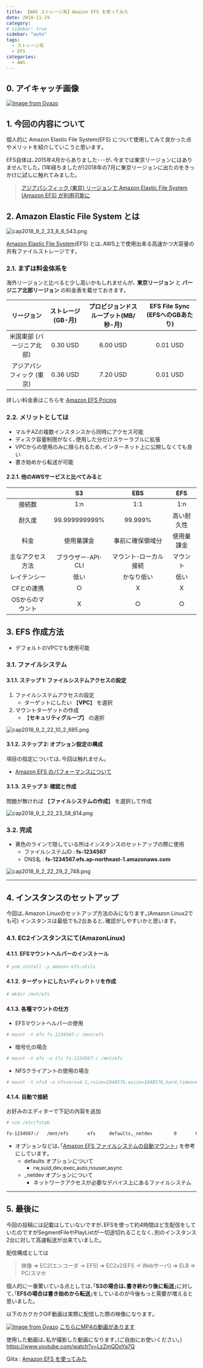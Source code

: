 ```yaml
---
title: 【AWS ストレージ系】Amazon EFS を使ってみた
date: 2018-11-29
category: 
# sidebar: true
sidebar: "auto"
tags:
  - ストレージ系
  - EFS
categories:
  - AWS
---
```


## 0. アイキャッチ画像

[![Image from Gyazo](https://i.gyazo.com/18a401fe1b6a7e683c3d1c6a1073ad56.png)](https://gyazo.com/18a401fe1b6a7e683c3d1c6a1073ad56)

## 1. 今回の内容について

個人的に Amazon Elastic File System(EFS) について使用してみて良かった点やメリットを紹介していこうと思います｡

EFS自体は､2015年4月からありました･･･が､今までは東京リージョンにはありませんでした｡
(1年経ちましたが)2018年の7月に東京リージョンに出たのをきっかけに試しに触れてみました｡

> [アジアパシフィック (東京) リージョンで Amazon Elastic File System (Amazon EFS) が利用可能に](https://aws.amazon.com/jp/about-aws/whats-new/2018/07/amazon-elastic-file-system-amazon-efs-available-in-asia-pacific-tokyo-region/)

## 2. Amazon Elastic File System とは

![cap2018_9_2_23_8_6_543.png](https://qiita-image-store.s3.amazonaws.com/0/131274/0a192cf3-4448-2596-2c8d-fa5ecac37e03.png)

[Amazon Elastic File System](https://docs.aws.amazon.com/ja_jp/efs/latest/ug/whatisefs.html)(EFS) とは､AWS上で使用出来る高速かつ大容量の共有ファイルストレージです｡

### 2.1. まずは料金体系を

海外リージョンと比べると少し高いかもしれませんが､ **東京リージョン** と **バージニア北部リージョン** の料金表を載せておきます｡

|リージョン|ストレージ(GB-月)|プロビジョンドスループット(MB/秒-月)|EFS File Sync (EFSへのGBあたり)|
|:-----------:|:-----------:|:-----------:|:-----------:|
|米国東部 (バージニア北部)|0.30 USD|6.00 USD|0.01 USD|
|アジアパシフィック (東京)|0.36 USD|7.20 USD|0.01 USD|

詳しい料金表はこちらを [Amazon EFS Pricing](https://aws.amazon.com/jp/efs/pricing/)

### 2.2. メリットとしては

- マルチAZの複数インスタンスから同時にアクセス可能
- ディスク容量制限がなく､使用した分だけスケーラブルに拡張
- VPCからの使用のみに限られるため､インターネット上に公開しなくても良い
- 書き始めから転送が可能

#### 2.2.1. 他のAWSサービスと比べてみると

||S3|EBS|EFS|
|:--:|:--:|:--:|:--:|
|接続数|1:n|1:1|1:n|
|耐久度|99.999999999%|99.999%|高い耐久性|
|料金|使用量課金|事前に確保領域分|使用量課金|
|主なアクセス方法|ブラウザー･API･CLI|マウント･ローカル接続|マウント|
|レイテンシー|低い|かなり低い|低い|
|CFとの連携|○|X|X|
|OSからのマウント|X|○|○|

## 3. EFS 作成方法

- デフォルトのVPCでも使用可能

### 3.1. ファイルシステム

#### 3.1.1. ステップ 1: ファイルシステムアクセスの設定

1. ファイルシステムアクセスの設定
    - ターゲットにしたい 【**VPC**】 を選択
2. マウントターゲットの作成
    - 【**セキュリティグループ**】 の選択

![cap2018_9_2_22_10_2_685.png](https://qiita-image-store.s3.amazonaws.com/0/131274/8ea0b817-9f5a-643b-6898-9d50d72ffbde.png)

#### 3.1.2. ステップ 2: オプション設定の構成

項目の指定については､今回は触れません｡

- [Amazon EFS のパフォーマンスについて](https://docs.aws.amazon.com/ja_jp/efs/latest/ug/performance.html#throughput-modes)

#### 3.1.3. ステップ 3: 確認と作成

問題が無ければ 【**ファイルシステムの作成**】 を選択して作成

![cap2018_9_2_22_23_58_614.png](https://qiita-image-store.s3.amazonaws.com/0/131274/c1c0a0c0-05e5-7b8b-dd74-691fb0f459cd.png)

### 3.2. 完成

- 黄色のラインで隠している所はインスタンスのセットアップの際に使用
  - ファイルシステムID : **fs-1234567**
  - DNS名 : **fs-1234567.efs.ap-northeast-1.amazonaws.com**

![cap2018_9_2_22_29_2_748.png](https://qiita-image-store.s3.amazonaws.com/0/131274/a9c8ae98-99a2-abd1-6c5e-64a34f02df7f.png)

---

## 4. インスタンスのセットアップ

今回は､Amazon Linuxのセットアップ方法のみになります｡(Amazon Linux2でも可)
インスタンスは最低でも2台あると､確認がしやすいかと思います｡

### 4.1. EC2インスタンスにて(AmazonLinux)

#### 4.1.1. EFSマウントヘルパーのインストール

```bash
# yum install -y amazon-efs-utils
```

#### 4.1.2. ターゲットにしたいディレクトリを作成

```bash
# mkdir /mnt/efs
```

#### 4.1.3. 各種マウントの仕方

- EFSマウントヘルパーの使用

```bash
# mount -t efs fs-1234567:/ /mnt/efs
```

- 暗号化の場合

```bash
# mount -t efs -o tls fs-1234567:/ /mnt/efs
```

- NFSクライアントの使用の場合

```bash
# mount -t nfs4 -o nfsvers=4.1,rsize=1048576,wsize=1048576,hard,timeo=600,retrans=2,noresvport fs-1234567.efs.ap-northeast-1.amazonaws.com:/ /mnt/efs
```

#### 4.1.4. 自動で接続

お好みのエディターで下記の内容を追加

```bash
# vim /etc/fstab

fs-1234567:/   /mnt/efs       efs     defaults,_netdev        0       0
```

- オプションなどは､｢[Amazon EFS ファイルシステムの自動マウント](https://docs.aws.amazon.com/ja_jp/efs/latest/ug/mount-fs-auto-mount-onreboot.html?shortFooter=true)｣ を参考にしています｡
  - defaults オプションについて
    - rw,suid,dev,exec,auto,nouser,async
  - _netdev オプションについて
    - ネットワークアクセスが必要なデバイス上にあるファイルシステム

---

## 5. 最後に

今回の投稿には記載はしていないですが､EFSを使って約4時間ほど生配信をしていたのですがSegmentFileやPlayListが一切途切れることなく､別のインスタンス2台に対して高速転送が出来ていました｡

配信構成としては

> 映像 => EC2(エンコーダ -> EFS) => EC2x2(EFS -> Webサーバ) => ELB => PC/スマホ

個人的に一番驚いている点としては､｢**S3の場合は､書き終わり後に転送**｣に対して､｢**EFSの場合は書き始めから転送**｣をしているのが今後もっと需要が増えると思いました｡

以下のカクカクGIF動画は実際に配信した際の映像になります｡

[![Image from Gyazo](https://i.gyazo.com/4341511baa68818397ea7dc15807f9c8.gif)](https://gyazo.com/4341511baa68818397ea7dc15807f9c8)
[こちらにMP4の動画があります](https://gyazo.com/4341511baa68818397ea7dc15807f9c8)

使用した動画は､私が撮影した動画になります｡(ご自由にお使いください｡)
<https://www.youtube.com/watch?v=LzZmQDoYa7Q>

Qiita : [Amazon EFS を使ってみた](https://qiita.com/MMaru76/items/286f63d3edc189ffd7d4)
